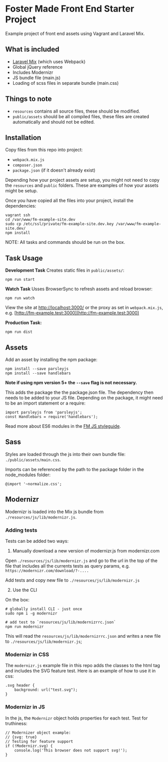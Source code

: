 # Foster Made Front End Starter Project

Example project of front end assets using Vagrant and Laravel Mix.

## What is included

* [Laravel Mix](https://github.com/JeffreyWay/laravel-mix) (which uses Webpack)
* Global jQuery reference
* Includes Modernizr
* JS bundle file (main.js)
* Loading of scss files in separate bundle (main.css)

## Things to note

* `resources` contains all source files, these should be modified.
* `public/assets` should be all compiled files, these files are created automatically and should not be edited.

## Installation

Copy files from this repo into project:
* `webpack.mix.js`
* `composer.json`
* `package.json` (if it doesn't already exist)

Depending how your project assets are setup, you might not need to copy the `resources` and `public` folders. These are examples of how your assets might be setup.

Once you have copied all the files into your project, install the dependencies:
```
vagrant ssh
cd /var/www/fm-example-site.dev
sudo cp /etc/ssl/private/fm-example-site.dev.key /var/www/fm-example-site.dev/
npm install
```

NOTE: All tasks and commands should be run on the box.

## Task Usage
**Development Task**
Creates static files in `public/assets/`:
```
npm run start
```
**Watch Task**
Usses BrowserSync to refresh assets and reload browser:
```
npm run watch
```

View the site at [http://localhost:3000/](http://localhost:3000/) or the proxy as set in `webpack.mix.js`, e.g. [http://fm-example.test:3000](http://fm-example.test:3000)

**Production Task:**
```
npm run dist
```

## Assets
Add an asset by installing the npm package:
```
npm install --save parsleyjs
npm install --save handlebars
```
__Note if using npm version 5+ the `--save` flag is not necessary.__

This adds the package the the package.json file. The dependency then needs to be added to your JS file. Depending on the package, it might need to be an import statement or a require:

```
import parsleyjs from 'parsleyjs';
const Handlebars = require('handlebars');
```
Read more about ES6 modules in the [FM JS styleguide]().

## Sass
Styles are loaded through the js into their own bundle file: `./public/assets/main.css`.

Imports can be referenced by the path to the package folder in the node_modules folder:
```
@import '~normalize.css';
```

## Modernizr

<a name="modernizr"></a>

Modernizr is loaded into the Mix js bundle from `./resources/js/lib/modernizr.js`.

### Adding tests

Tests can be added two ways:

1. Manually download a new version of modernizr.js from modernizr.com

 Open `./resources/js/lib/modernizr.js` and go to the url in the top of the file that includes all the currents tests as query params, e.g. `https://modernizr.com/download/?-....`

 Add tests and copy new file to `./resources/js/lib/modernizr.js`

2. Use the CLI

On the box:
```
# globally install CLI - just once
sudo npm i -g modernizr

# add test to `resources/js/lib/modernizrrc.json`
npm run modernizr
```

This will read the `resources/js/lib/modernizrrc.json` and writes a new file to `./resources/js/lib/modernizr.js`;

### Modernizr in CSS

The `modernizr.js` example file in this repo adds the classes to the html tag and includes the SVG feature test. Here is an example of how to use it in css:
```
.svg header {
    background: url("test.svg");
}
```

### Modernizr in JS

In the js, the `Modernizr` object holds properties for each test. Test for truthiness:

```
// Modernizer object example:
// {svg: true}
// Testing for feature support
if (!Modernizr.svg) {
    console.log('This browser does not support svg!');
}
```

